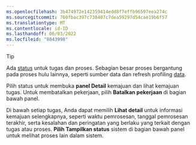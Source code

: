 ```yaml
---
ms.openlocfilehash: 3b474972e142359414edd8f7effb96597eea274c
ms.sourcegitcommit: 760fbac397c738407c7dea59297d54cae19b6f57
ms.translationtype: MT
ms.contentlocale: id-ID
ms.lasthandoff: 06/03/2022
ms.locfileid: "8843998"
---
```

> [!TIP] 
> Ada [status](../system.md#status-definitions) untuk tugas dan proses. Sebagian besar proses bergantung pada proses hulu lainnya, seperti sumber data dan refresh profiling [data](../system.md#refresh-processes). 
> 
> Pilih status untuk membuka **panel Detail** kemajuan dan lihat kemajuan tugas. Untuk membatalkan pekerjaan, pilih **Batalkan pekerjaan** di bagian bawah panel. 
> 
> Di bawah setiap tugas, Anda dapat memilih **Lihat detail** untuk informasi kemajuan selengkapnya, seperti waktu pemrosesan, tanggal pemrosesan terakhir, serta kesalahan dan peringatan yang berlaku yang terkait dengan tugas atau proses. **Pilih Tampilkan status** sistem di bagian bawah panel untuk melihat proses lain dalam sistem.